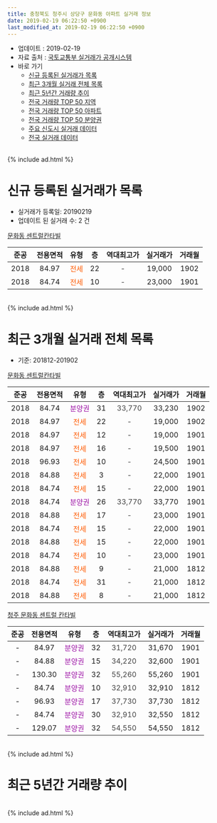 ```yaml
---
title: 충청북도 청주시 상당구 문화동 아파트 실거래 정보
date: 2019-02-19 06:22:50 +0900
last_modified_at: 2019-02-19 06:22:50 +0900
---
```


* 업데이트 : 2019-02-19
* 자료 출처 : [국토교통부 실거래가 공개시스템](http://rt.molit.go.kr)
* 바로 가기
    * [신규 등록된 실거래가 목록](#신규-등록된-실거래가-목록)
    * [최근 3개월 실거래 전체 목록](#최근-3개월-실거래-전체-목록)
    * [최근 5년간 거래량 추이](#최근-5년간-거래량-추이)
    * [전국 거래량 TOP 50 지역](https://inasie.github.io/apt-trade-info/최근-3개월-전국에서-가장-거래가-많이-발생한-지역)
    * [전국 거래량 TOP 50 아파트](https://inasie.github.io/apt-trade-info/최근-3개월-전국에서-가장-거래가-많이-발생한-아파트)
    * [전국 거래량 TOP 50 분양권](https://inasie.github.io/apt-trade-info/최근-3개월-전국에서-가장-거래가-많이-발생한-분양권)
    * [주요 신도시 실거래 데이터](https://inasie.github.io/apt-trade-info/주요-신도시)
    * [전국 실거래 데이터](https://inasie.github.io/apt-trade-info/전국)
<br>
{% include ad.html %}
<br>

# 신규 등록된 실거래가 목록
* 실거래가 등록일: 20190219
* 업데이트 된 실거래 수: 2 건


[문화동 센트럴칸타빌](https://search.naver.com/search.naver?query=%EC%B6%A9%EC%B2%AD%EB%B6%81%EB%8F%84+%EC%B2%AD%EC%A3%BC%EC%8B%9C+%EC%83%81%EB%8B%B9%EA%B5%AC+%EB%AC%B8%ED%99%94%EB%8F%99+%EB%AC%B8%ED%99%94%EB%8F%99+%EC%84%BC%ED%8A%B8%EB%9F%B4%EC%B9%B8%ED%83%80%EB%B9%8C)

|준공|전용면적|유형|층|역대최고가|실거래가|거래월|
|:---:|:---:|:---:|:---:|:---:|:---:|:---:|
|2018|84.97|<span style="color:#ff5a00">전세</span>|22|<span style="color:#444444">-</span>|19,000|1902|
|2018|84.74|<span style="color:#ff5a00">전세</span>|10|<span style="color:#444444">-</span>|23,000|1901|


<br>
{% include ad.html %}
<br>

# 최근 3개월 실거래 전체 목록
* 기준: 201812-201902


[문화동 센트럴칸타빌](https://search.naver.com/search.naver?query=%EC%B6%A9%EC%B2%AD%EB%B6%81%EB%8F%84+%EC%B2%AD%EC%A3%BC%EC%8B%9C+%EC%83%81%EB%8B%B9%EA%B5%AC+%EB%AC%B8%ED%99%94%EB%8F%99+%EB%AC%B8%ED%99%94%EB%8F%99+%EC%84%BC%ED%8A%B8%EB%9F%B4%EC%B9%B8%ED%83%80%EB%B9%8C)

|준공|전용면적|유형|층|역대최고가|실거래가|거래월|
|:---:|:---:|:---:|:---:|:---:|:---:|:---:|
|2018|84.74|<span style="color:#9C11A5">분양권</span>|31|<span style="color:#444444">33,770</span>|33,230|1902|
|2018|84.97|<span style="color:#ff5a00">전세</span>|22|<span style="color:#444444">-</span>|19,000|1902|
|2018|84.97|<span style="color:#ff5a00">전세</span>|12|<span style="color:#444444">-</span>|19,000|1901|
|2018|84.97|<span style="color:#ff5a00">전세</span>|16|<span style="color:#444444">-</span>|19,500|1901|
|2018|96.93|<span style="color:#ff5a00">전세</span>|10|<span style="color:#444444">-</span>|24,500|1901|
|2018|84.88|<span style="color:#ff5a00">전세</span>|3|<span style="color:#444444">-</span>|22,000|1901|
|2018|84.74|<span style="color:#ff5a00">전세</span>|15|<span style="color:#444444">-</span>|22,000|1901|
|2018|84.74|<span style="color:#9C11A5">분양권</span>|26|<span style="color:#444444">33,770</span>|33,770|1901|
|2018|84.88|<span style="color:#ff5a00">전세</span>|17|<span style="color:#444444">-</span>|23,000|1901|
|2018|84.74|<span style="color:#ff5a00">전세</span>|15|<span style="color:#444444">-</span>|22,000|1901|
|2018|84.88|<span style="color:#ff5a00">전세</span>|15|<span style="color:#444444">-</span>|22,000|1901|
|2018|84.74|<span style="color:#ff5a00">전세</span>|10|<span style="color:#444444">-</span>|23,000|1901|
|2018|84.88|<span style="color:#ff5a00">전세</span>|9|<span style="color:#444444">-</span>|21,000|1812|
|2018|84.74|<span style="color:#ff5a00">전세</span>|31|<span style="color:#444444">-</span>|21,000|1812|
|2018|84.88|<span style="color:#ff5a00">전세</span>|8|<span style="color:#444444">-</span>|21,000|1812|

[청주 문화동 센트럴 칸타빌](https://search.naver.com/search.naver?query=%EC%B6%A9%EC%B2%AD%EB%B6%81%EB%8F%84+%EC%B2%AD%EC%A3%BC%EC%8B%9C+%EC%83%81%EB%8B%B9%EA%B5%AC+%EB%AC%B8%ED%99%94%EB%8F%99+%EC%B2%AD%EC%A3%BC+%EB%AC%B8%ED%99%94%EB%8F%99+%EC%84%BC%ED%8A%B8%EB%9F%B4+%EC%B9%B8%ED%83%80%EB%B9%8C)

|준공|전용면적|유형|층|역대최고가|실거래가|거래월|
|:---:|:---:|:---:|:---:|:---:|:---:|:---:|
|-|84.97|<span style="color:#9C11A5">분양권</span>|32|<span style="color:#444444">31,720</span>|31,670|1901|
|-|84.88|<span style="color:#9C11A5">분양권</span>|15|<span style="color:#444444">34,220</span>|32,600|1901|
|-|130.30|<span style="color:#9C11A5">분양권</span>|32|<span style="color:#444444">55,260</span>|55,260|1901|
|-|84.74|<span style="color:#9C11A5">분양권</span>|10|<span style="color:#444444">32,910</span>|32,910|1812|
|-|96.93|<span style="color:#9C11A5">분양권</span>|17|<span style="color:#444444">37,730</span>|37,730|1812|
|-|84.74|<span style="color:#9C11A5">분양권</span>|30|<span style="color:#444444">32,910</span>|32,550|1812|
|-|129.07|<span style="color:#9C11A5">분양권</span>|32|<span style="color:#444444">54,550</span>|54,550|1812|


<br>
{% include ad.html %}
<br>

# 최근 5년간 거래량 추이


<div style="width:100%;">
    <canvas id="deal_progress" height="200"></canvas>
</div>

<script>
new Chart(document.getElementById("deal_progress"), {
    type: 'line',
    data: {
        labels: ['201402','201403','201404','201405','201406','201407','201408','201409','201410','201411','201412','201501','201502','201503','201504','201505','201506','201507','201508','201509','201510','201511','201512','201601','201602','201603','201604','201605','201606','201607','201608','201609','201610','201611','201612','201701','201702','201703','201704','201705','201706','201707','201708','201709','201710','201711','201712','201801','201802','201803','201804','201805','201806','201807','201808','201809','201810','201811','201812','201901','201902'],
        datasets: [{
            label: '매매',
            pointRadius: 1,
            data: [0, 0, 0, 0, 0, 0, 0, 0, 0, 0, 0, 0, 0, 0, 0, 0, 0, 0, 0, 0, 0, 0, 0, 0, 0, 0, 0, 0, 0, 0, 0, 0, 0, 0, 0, 0, 0, 0, 0, 0, 0, 0, 0, 0, 0, 0, 0, 1, 5, 2, 0, 4, 1, 1, 0, 1, 0, 7, 4, 4, 1],
            borderColor: "rgba(255, 201, 14, 1)",
            backgroundColor: "rgba(255, 201, 14, 0.5)",
            fill: false,
            lineTension: 0
        },{
            label: '전월세',
            pointRadius: 1,
            data: [0, 0, 0, 0, 0, 0, 0, 0, 0, 0, 0, 0, 0, 0, 0, 0, 0, 0, 0, 0, 0, 0, 0, 0, 0, 0, 0, 0, 0, 0, 0, 0, 0, 0, 0, 0, 0, 0, 0, 0, 0, 0, 0, 0, 0, 0, 0, 0, 0, 0, 0, 0, 0, 0, 0, 0, 0, 0, 3, 9, 1],
            borderColor: "rgba(0, 141, 185, 1)",
            backgroundColor: "rgba(0, 141, 185, 0.5)",
            fill: false,
            lineTension: 0
        }
        ]
    },
    options: {
        responsive: true,
        title: {
            display: false
        },
        tooltips: {
            mode: 'index',
            intersect: false
        },
        hover: {
            mode: 'nearest',
            intersect: true
        },
        scales: {
            xAxes: [{
                display: true,
                scaleLabel: {
                    display: true,
                    labelString: '년/월'
                }
            }],
            yAxes: [{
                display: true,
                ticks: {
                    suggestedMin: 0,
                },
                scaleLabel: {
                    display: true,
                    labelString: '실거래 수'
                }
            }]
        }
    }
});

</script>


<br>
{% include ad.html %}
<br>


